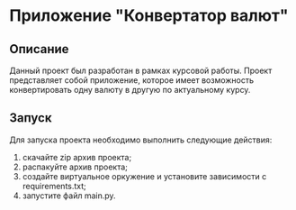 # Приложение "Конвертатор валют"
## Описание
Данный проект был разработан в рамках курсовой работы. 
Проект представляет собой приложение, которое имеет возможность конвертировать одну валюту в другую по актуальному курсу.
## Запуск
Для запуска проекта необходимо выполнить следующие действия:
1. скачайте zip архив проекта;
2. распакуйте архив проекта;
3. создайте виртуальное оркужение и установите зависимости с requirements.txt;
4. запустите файл main.py.
